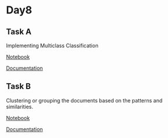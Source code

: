 # Day8

## Task A

Implementing Multiclass Classification

[Notebook](Day8_Multiclass_Classification_Using_TPU.ipynb)

[Documentation](TaskA.md)

## Task B

Clustering or grouping the documents based on the patterns and similarities.

[Notebook](Day8_Multiclass_Classification_Using_TPU.ipynb)

[Documentation](TaskB.md)
